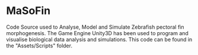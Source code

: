 # MaSoFin
Code Source used to Analyse, Model and Simulate Zebrafish pectoral fin morphogenesis.
The Game Engine Unity3D has been used to program and visualise biological data analysis and simulations.
This code can be found in the "Assets/Scripts" folder.
